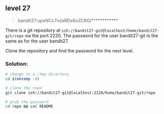## level 27

>bandit27:upsNCc7vzaRDx6oZC6Gi************

There is a git repository at `ssh://bandit27-git@localhost/home/bandit27-git/repo` via the port 2220. The password for the user bandit27-git is the same as for the user bandit27.

Clone the repository and find the password for the next level.

### Solution:

```bash
# change to a /tmp directory
cd $(mktemp -d)

# clone the repo
git clone ssh://bandit27-git@localhost:2220/home/bandit27-git/repo

# grab the password
cd repo && cat README
```